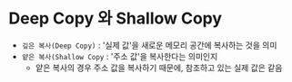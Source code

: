 # Deep Copy 와 Shallow Copy

- `깊은 복사(Deep Copy)` : '실제 값'을 새로운 메모리 공간에 복사하는 것을 의미
- `얕은 복사(Shallow Copy` : '주소 값'을 복사한다는 의미인지
  - 얕은 복사의 경우 주소 값을 복사하기 때문에, 참조하고 있는 실제 값은 같음
